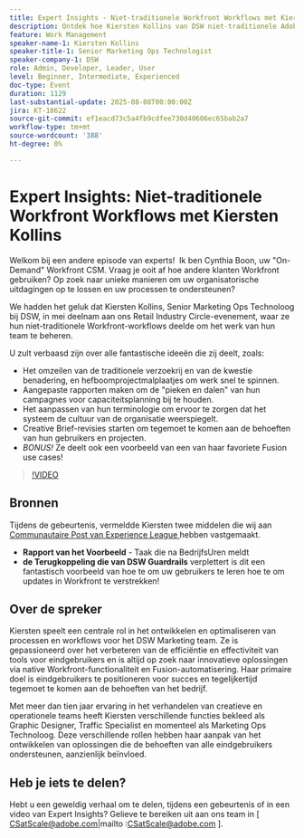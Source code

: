 ```yaml
---
title: Expert Insights - Niet-traditionele Workfront Workflows met Kiersten Kollins
description: Ontdek hoe Kiersten Kollins van DSW niet-traditionele Adobe Workfront-workflows, aangepaste rapportering en Fusion-automatisering gebruikt om marketingactiviteiten te optimaliseren en de efficiëntie van het team te verhogen.
feature: Work Management
speaker-name-1: Kiersten Kollins
speaker-title-1: Senior Marketing Ops Technologist
speaker-company-1: DSW
role: Admin, Developer, Leader, User
level: Beginner, Intermediate, Experienced
doc-type: Event
duration: 1129
last-substantial-update: 2025-08-08T00:00:00Z
jira: KT-18622
source-git-commit: ef1eacd73c5a4fb9cdfee730d40606ec65bab2a7
workflow-type: tm+mt
source-wordcount: '388'
ht-degree: 0%

---
```



# Expert Insights: Niet-traditionele Workfront Workflows met Kiersten Kollins

Welkom bij een andere episode van experts!  Ik ben Cynthia Boon, uw &quot;On-Demand&quot; Workfront CSM. Vraag je ooit af hoe andere klanten Workfront gebruiken? Op zoek naar unieke manieren om uw organisatorische uitdagingen op te lossen en uw processen te ondersteunen?  

We hadden het geluk dat Kiersten Kollins, Senior Marketing Ops Technoloog bij DSW, in mei deelnam aan ons Retail Industry Circle-evenement, waar ze hun niet-traditionele Workfront-workflows deelde om het werk van hun team te beheren.  

U zult verbaasd zijn over alle fantastische ideeën die zij deelt, zoals: 

* Het omzeilen van de traditionele verzoekrij en van de kwestie benadering, en hefboomprojectmalplaatjes om werk snel te spinnen. 
* Aangepaste rapporten maken om de &quot;pieken en dalen&quot; van hun campagnes voor capaciteitsplanning bij te houden. 
* Het aanpassen van hun terminologie om ervoor te zorgen dat het systeem de cultuur van de organisatie weerspiegelt. 
* Creative Brief-revisies starten om tegemoet te komen aan de behoeften van hun gebruikers en projecten. 
* *BONUS!* Ze deelt ook een voorbeeld van een van haar favoriete Fusion use cases!

>[!VIDEO](https://video.tv.adobe.com/v/3469945/?learn=on&enablevpops&captions=dut)

## Bronnen

Tijdens de gebeurtenis, vermeldde Kiersten twee middelen die wij aan [ Communautaire Post van Experience League ](https://experienceleaguecommunities.adobe.com/t5/workfront-discussions/video-august-2024-workfront-expert-insights-non-traditional/td-p/694315) hebben vastgemaakt.
* **Rapport van het Voorbeeld** - Taak die na BedrijfsUren meldt 
* **de Terugkoppeling die van DSW Guardrails** verplettert is dit een fantastisch voorbeeld van hoe te om uw gebruikers te leren hoe te om updates in Workfront te verstrekken! 

## Over de spreker 

Kiersten speelt een centrale rol in het ontwikkelen en optimaliseren van processen en workflows voor het DSW Marketing team. Ze is gepassioneerd over het verbeteren van de efficiëntie en effectiviteit van tools voor eindgebruikers en is altijd op zoek naar innovatieve oplossingen via native Workfront-functionaliteit en Fusion-automatisering. Haar primaire doel is eindgebruikers te positioneren voor succes en tegelijkertijd tegemoet te komen aan de behoeften van het bedrijf.   

Met meer dan tien jaar ervaring in het verhandelen van creatieve en operationele teams heeft Kiersten verschillende functies bekleed als Graphic Designer, Traffic Specialist en momenteel als Marketing Ops Technoloog. Deze verschillende rollen hebben haar aanpak van het ontwikkelen van oplossingen die de behoeften van alle eindgebruikers ondersteunen, aanzienlijk beïnvloed. 

## Heb je iets te delen?

Hebt u een geweldig verhaal om te delen, tijdens een gebeurtenis of in een video van Expert Insights? Gelieve te bereiken uit aan ons team in [ CSatScale@adobe.com|mailto :CSatScale@adobe.com ].


